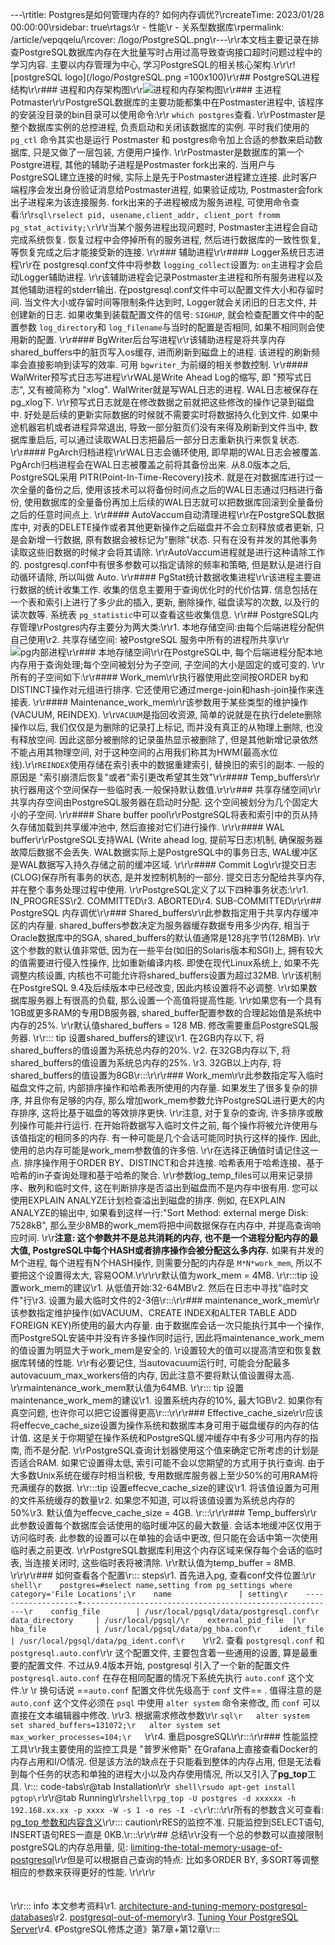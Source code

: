 ---\rtitle: Postgres是如何管理内存的? 如何内存调优?\rcreateTime: 2023/01/28 00:00:00\rsidebar: true\rtags:\r  - 性能\r  - 关系型数据库\rpermalink: /article/vepqqelu/\rcover: /logo/PostgreSQL.png\r---\r\r本文档主要记录在排查PostgreSQL数据库内存在大批量写时占用过高导致查询接口超时问题过程中的学习内容. 主要以内存管理为中心, 学习PostgreSQL的相关核心架构.\r<!-- more -->\r\r![postgreSQL logo](/logo/PostgreSQL.png =100x100)\r\r## PostgreSQL进程结构\r\r### 进程和内存架构图\r\r![进程和内存架构图](/screen_shot/pg_memory.png "进程和内存架构图")\r\r### 主进程Potmaster\r\rPostgreSQL数据库的主要功能都集中在Postmaster进程中, 该程序的安装没目录的bin目录可以使用命令:\r\r ```which postgres```查看. \r\rPostmaster是整个数据库实例的总控进程, 负责启动和关闭该数据库的实例. 平时我们使用的 ```pg_ctl``` 命令其实也是运行 Postmaster 和 postgres命令加上合适的参数来启动数据库, 只是又做了一层包装, 方便用户操作. \r\rPostmaster是数据库的第一个Postgre进程, 其他的辅助子进程是Postmaster fork出来的. 当用户与 PostgreSQL建立连接的时候, 实际上是先于Postmaster进程建立连接.  此时客户端程序会发出身份验证消息给Postmaster进程, 如果验证成功, Postmaster会fork出子进程来为该连接服务. fork出来的子进程被成为服务进程, 可使用命令查看:\r\r```sql\rselect pid, usename,client_addr, client_port fromm pg_stat_activity;\r```\r\r当某个服务进程出现问题时, Postmaster主进程会自动完成系统恢复. 恢复过程中会停掉所有的服务进程, 然后进行数据库的一致性恢复, 等恢复完成之后才能接受新的连接. \r\r### 辅助进程\r\r#### Logger系统日志进程\r\r在 postgresql.conf文件中将参数 ```logging_collect```设置为: ```on```主进程才会启动Logger辅助进程. \r\r该辅助进程会记录Postmaster主进程和所有服务进程以及其他辅助进程的stderr输出. 在postgresql.conf文件中可以配置文件大小和存留时间. 当文件大小或存留时间等限制条件达到时, Logger就会关闭旧的日志文件, 并创建新的日志. 如果收集到装载配置文件的信号: ```SIGHUP```, 就会检查配置文件中的配置参数 ```log_directory```和 ```log_filename```与当时的配置是否相同, 如果不相同则会使用新的配置. \r\r#### BgWriter后台写进程\r\r该辅助进程是将共享内存shared_buffers中的脏页写入os缓存, 进而刷新到磁盘上的进程. 该进程的刷新频率会直接影响到读写的效率. 可用 ```bgwriter_```为前缀的相关参数控制.  \r\r#### WalWriter预写式日志写进程\r\rWAL是Write Ahead Log的缩写, 即 "预写式日志", 又有被简称为 "xlog". WalWriter就是写WAL日志的进程. WAL日志被保存在pg_xlog下. \r\r预写式日志就是在修改数据之前就把这些修改的操作记录到磁盘中. 好处是后续的更新实际数据的时候就不需要实时将数据持久化到文件. 如果中途机器宕机或者进程异常退出, 导致一部分脏页们没有来得及刷新到文件当中, 数据库重启后, 可以通过读取WAL日志把最后一部分日志重新执行来恢复状态. \r\r#### PgArch归档进程\r\rWAL日志会循环使用, 即早期的WAL日志会被覆盖. PgArch归档进程会在WAL日志被覆盖之前将其备份出来. 从8.0版本之后, PostgreSQL采用 PITR(Point-In-Time-Recovery)技术. 就是在对数据库进行过一次全量的备份之后, 使用该技术可以将备份时间点之后的WAL日志通过归档进行备份, 使用数据库的全量备份再加上后续的WAL日志就可以把数据库回滚到全量备份之后的任意时间点上. \r\r#### AutoVaccum自动清理进程\r\r在PostgreSQL数据库中, 对表的DELETE操作或者其他更新操作之后磁盘并不会立刻释放或者更新, 只是会新增一行数据, 原有数据会被标记为"删除"状态. 只有在没有并发的其他事务读取这些旧数据的时候才会将其请除. \r\rAutoVaccum进程就是进行这种请除工作的. postgresql.conf中有很多参数可以指定请除的频率和策略, 但是默认是进行自动循环请除, 所以叫做 Auto. \r\r#### PgStat统计数据收集进程\r\r该进程主要进行数据的统计收集工作. 收集的信息主要用于查询优化时的代价估算. 信息包括在一个表和索引上进行了多少此的插入, 更新, 删除操作, 磁盘读写的次数, 以及行的读次数等. 系统表 ```pg_statistic```中可以查看这些收集信息.  \r\r## PostgreSQL内存管理\rPostgres内存主要分为两大类:\r\r1. 本地存储空间:由每个后端进程分配供自己使用\r2. 共享存储空间: 被PostgreSQL 服务中所有的进程所共享\r\r![pg内部进程](/screen_shot/pg_process.png "postgreSQL内部进程")\r\r### 本地存储空间\r\r在PostgreSQL中, 每个后端进程分配本地内存用于查询处理;每个空间被划分为子空间, 子空间的大小是固定的或可变的. \r\r所有的子空间如下:\r\r#### Work_mem\r\r执行器使用此空间按ORDER by和DISTINCT操作对元组进行排序. 它还使用它通过merge-join和hash-join操作来连接表. \r\r#### Maintenance_work_mem\r\r该参数用于某些类型的维护操作(VACUUM, REINDEX). \r\r```VACUUM```是指回收资源, 简单的说就是在执行delete删除操作以后, 我们仅仅是为删除的记录打上标记, 而并没有真正的从物理上删除, 也没有释放空间. 因此这部分被删除的记录虽热显示被删除了, 但是其他新增记录依然不能占用其物理空间, 对于这种空间的占用我们称其为HWM(最高水位线).\r\r`REINDEX`使用存储在索引表中的数据重建索引, 替换旧的索引的副本. 一般的原因是 "索引崩溃后恢复"或者"索引更改希望其生效"\r\r#### Temp_buffers\r\r执行器用这个空间保存一些临时表.一般保持默认数值.\r\r\r### 共享存储空间\r\r共享内存空间由PostgreSQL服务器在启动时分配. 这个空间被划分为几个固定大小的子空间. \r\r#### Share buffer pool\r\rPostgreSQL将表和索引中的页从持久存储加载到共享缓冲池中, 然后直接对它们进行操作. \r\r\r#### WAL buffer\r\rPostgreSQL支持WAL (Write ahead log, 提前写日志)机制, 确保服务器故障后数据不会丢失. WAL数据实际上是PostgreSQL中的事务日志, WAL缓冲区是WAL数据写入持久存储之前的缓冲区域. \r\r\r#### Commit Log\r\r提交日志(CLOG)保存所有事务的状态, 是并发控制机制的一部分. 提交日志分配给共享内存, 并在整个事务处理过程中使用. \r\rPostgreSQL定义了以下四种事务状态:\r\r1. IN_PROGRESS\r2. COMMITTED\r3. ABORTED\r4. SUB-COMMITTED\r\r\r## PostgreSQL 内存调优\r\r### Shared_buffers\r\r此参数指定用于共享内存缓冲区的内存量. shared_buffers参数决定为服务器缓存数据专用多少内存, 相当于Oracle数据库中的SGA, shared_buffers的默认值通常是128兆字节(128MB). \r\r这个参数的默认值非常低, 因为在一些平台(如旧的Solaris版本和SGI)上, 拥有较大的值需要进行侵入性操作, 比如重新编译内核. 即使在现代Linux系统上, 如果不先调整内核设置, 内核也不可能允许将shared_buffers设置为超过32MB. \r\r该机制在PostgreSQL 9.4及后续版本中已经改变, 因此内核设置将不必调整. \r\r如果数据库服务器上有很高的负载, 那么设置一个高值将提高性能. \r\r如果您有一个具有1GB或更多RAM的专用DB服务器, shared_buffer配置参数的合理起始值是系统中内存的25%. \r\r默认值shared_buffers = 128 MB. 修改需要重启PostgreSQL服务器. \r\r::: tip 设置shared_buffers的建议\r1. 在2GB内存以下, 将shared_buffers的值设置为系统总内存的20%. \r2. 在32GB内存以下, 将shared_buffers的值设置为系统总内存的25%. \r3. 32GB以上内存, 将shared_buffers的值设置为8GB\r:::\r\r\r### Work_mem\r\r此参数指定写入临时磁盘文件之前, 内部排序操作和哈希表所使用的内存量. 如果发生了很多复杂的排序, 并且你有足够的内存, 那么增加work_mem参数允许PostgreSQL进行更大的内存排序, 这将比基于磁盘的等效排序更快. \r\r注意, 对于复杂的查询, 许多排序或散列操作可能并行运行. 在开始将数据写入临时文件之前, 每个操作将被允许使用与该值指定的相同多的内存. 有一种可能是几个会话可能同时执行这样的操作. 因此, 使用的总内存可能是work_mem参数值的许多倍. \r\r在选择正确值时请记住这一点. 排序操作用于ORDER BY、DISTINCT和合并连接. 哈希表用于哈希连接、基于哈希的in子查询处理和基于哈希的聚合. \r\r参数log_temp_files可以用来记录排序、散列和临时文件, 这在判断排序是否溢出到磁盘而不是内存中很有用. 您可以使用EXPLAIN ANALYZE计划检查溢出到磁盘的排序. 例如, 在EXPLAIN ANALYZE的输出中, 如果看到这样一行:"Sort Method: external merge Disk: 7528kB", 那么至少8MB的work_mem将把中间数据保存在内存中, 并提高查询响应时间. \r\r**注意: 这个参数并不是总共消耗的内存, 也不是一个进程分配内存的最大值, PostgreSQL中每个HASH或者排序操作会被分配这么多内存.** 如果有并发的M个进程, 每个进程有N个HASH操作, 则需要分配的内存是 ```M*N*work_mem```, 所以不要把这个设置得太大, 容易OOM.\r\r\r\r默认值为work_mem = 4MB. \r\r:::tip 设置work_mem的建议\r1. 从低值开始:32-64MB\r2. 然后在日志中寻找"临时文件"行\r3. 设置为最大临时文件的2-3倍\r:::\r\r### maintenance_work_mem\r\r该参数指定维护操作(如VACUUM、CREATE INDEX和ALTER TABLE ADD FOREIGN KEY)所使用的最大内存量. 由于数据库会话一次只能执行其中一个操作, 而PostgreSQL安装中并没有许多操作同时运行, 因此将maintenance_work_mem的值设置为明显大于work_mem是安全的. \r设置较大的值可以提高清空和恢复数据库转储的性能. \r\r有必要记住, 当autovacuum运行时, 可能会分配最多autovacuum_max_workers倍的内存, 因此注意不要将默认值设置得太高. \r\rmaintenance_work_mem默认值为64MB. \r\r::: tip 设置maintenance_work_mem的建议\r1. 设置系统内存的10%, 最大1GB\r2. 如果你有真空问题, 也许你可以把它设置得更高\r:::\r\r\r### Effective_cache_size\r\r应该将effecve_cache_size设置为操作系统和数据库本身可用于磁盘缓存的内存的估计值. 这是关于你期望在操作系统和PostgreSQL缓冲缓存中有多少可用内存的指南, 而不是分配. \r\rPostgreSQL查询计划器使用这个值来确定它所考虑的计划是否适合RAM. 如果它设置得太低, 索引可能不会以您期望的方式用于执行查询. 由于大多数Unix系统在缓存时相当积极, 专用数据库服务器上至少50%的可用RAM将充满缓存的数据. \r\r:::tip 设置effecve_cache_size的建议\r1. 将该值设置为可用的文件系统缓存的数量\r2. 如果您不知道, 可以将该值设置为系统总内存的50%\r3. 默认值为effecve_cache_size = 4GB. \r:::\r\r\r### Temp_buffers\r\r此参数设置每个数据库会话使用的临时缓冲区的最大数量. 会话本地缓冲区仅用于访问临时表. 此参数的设置可以在单独的会话中更改, 但只能在会话中第一次使用临时表之前更改. \r\rPostgreSQL数据库利用这个内存区域来保存每个会话的临时表, 当连接关闭时, 这些临时表将被清除. \r\r默认值为temp_buffer = 8MB. \r\r\r\r### 如何查看各个配置\r::: steps\r1. 首先进入pg, 查看conf文件位置:\r\r    ```shell\r    postgres=#select name,setting from pg_settings where category='File Locations';\r    name               | setting\r    -------------------+---------------------------------------------------------\r    config_file        | /usr/local/pgsql/data/postgresql.conf\r    data_directory     | /usr/local/pgsql/\r    external_pid_file  |\r    hba_file           | /usr/local/pgsql/data/pg_hba.conf\r    ident_file         | /usr/local/pgsql/data/pg_ident.conf\r    ```\r\r2. 查看 `postgresql.conf` 和 `postgresql.auto.conf`\r\r    这个配置文件, 主要包含着一些通用的设置, 算是最重要的配置文件. 不过从9.4版本开始, postgresql 引入了一个新的配置文件 `postgresql.auto.conf` 在存在相同配置的情况下系统先执行 `auto.conf` 这个文件.\r    \r    换句话说 ==`auto.conf` 配置文件优先级高于 `conf` 文件== . 值得注意的是 `auto.conf` 这个文件必须在 `psql` 中使用 `alter system` 命令来修改, 而 `conf` 可以直接在文本编辑器中修改. \r\r3. 根据需求修改参数\r\r   ```sql\r   alter system set shared_buffers=131072;\r   alter system set max_worker_processes=104;\r   ```\r\r4. 重启posgreSQL\r\r:::\r\r### 性能监控工具\r\r我主要使用的监控工具是 "普罗米修斯" 在Grafana上直接查看Docker的内存占用和I/O情况. 但是该方法的缺点在于只能看到整体的内存占用, 但是无法看到每个任务的状态和单独的进程大小以及内存使用情况, 所以又引入了**pg_top**工具.  \r::: code-tabs\r@tab Installation\r\r``` shell\rsudo apt-get install pgtop\r```\r\r@tab Running\r\r```shell\rpg_top -U postgres -d xxxxxx -h 192.168.xx.xx -p xxxx -W -s 1 -o res -I -c\r```\r:::\r\r所有的参数含义可查看: [pg_top 参数和内容含义](https://manpages.ubuntu.com/manpages/focal/man1/pg_top.1.html)\r\r::: caution\rRES的监控不准. 只能监控到SELECT语句, INSERT语句RES一直是 0KB.\r:::\r\r\r## 总结\r\r没有一个总的参数可以直接限制postgreSQL的内存总用量, 见: [limiting-the-total-memory-usage-of-postgresql](https://stackoverflow.com/questions/15070399/limiting-the-total-memory-usage-of-postgresql)\r\r但是可以根据自己查询的特点: 比如多ORDER BY, 多SORT等调整相应的参数来获得更好的性能. \r\r\r\r<br /><br /><br />\r\r::: info 本文参考资料\r1. [architecture-and-tuning-memory-postgresql-databases](https://severalnines.com/blog/architecture-and-tuning-memory-postgresql-databases)\r2. [postgresql-out-of-memory](https://italux.medium.com/postgresql-out-of-memory-3fc1105446d)\r3. [Tuning Your PostgreSQL Server](https://wiki.postgresql.org/wiki/Tuning_Your_PostgreSQL_Server)\r4. 《PostgreSQL修炼之道》第7章+第12章\r:::